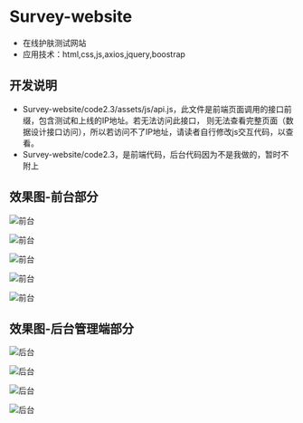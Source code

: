 # Survey-website
- 在线护肤测试网站
- 应用技术：html,css,js,axios,jquery,boostrap

## 开发说明
- Survey-website/code2.3/assets/js/api.js，此文件是前端页面调用的接口前缀，包含测试和上线的IP地址。若无法访问此接口，
则无法查看完整页面（数据设计接口访问），所以若访问不了IP地址，请读者自行修改js交互代码，以查看。
- Survey-website/code2.3，是前端代码，后台代码因为不是我做的，暂时不附上

## 效果图-前台部分
![前台](https://github.com/Corrine951304828/Survey-website/blob/master/%E6%95%88%E6%9E%9C%E5%9B%BE/%E5%89%8D%E5%8F%B01.png)

![前台](https://github.com/Corrine951304828/Survey-website/blob/master/%E6%95%88%E6%9E%9C%E5%9B%BE/%E5%89%8D%E5%8F%B02.png)

![前台](https://github.com/Corrine951304828/Survey-website/blob/master/%E6%95%88%E6%9E%9C%E5%9B%BE/%E5%89%8D%E5%8F%B03.png)

![前台](https://github.com/Corrine951304828/Survey-website/blob/master/%E6%95%88%E6%9E%9C%E5%9B%BE/%E5%89%8D%E5%8F%B04.png)

![前台](https://github.com/Corrine951304828/Survey-website/blob/master/%E6%95%88%E6%9E%9C%E5%9B%BE/%E5%89%8D%E5%8F%B05.png)

## 效果图-后台管理端部分
![后台](https://github.com/Corrine951304828/Survey-website/blob/master/%E6%95%88%E6%9E%9C%E5%9B%BE/%E5%90%8E%E5%8F%B01.png)

![后台](https://github.com/Corrine951304828/Survey-website/blob/master/%E6%95%88%E6%9E%9C%E5%9B%BE/%E5%90%8E%E5%8F%B02.png)

![后台](https://github.com/Corrine951304828/Survey-website/blob/master/%E6%95%88%E6%9E%9C%E5%9B%BE/%E5%90%8E%E5%8F%B03.png)

![后台](https://github.com/Corrine951304828/Survey-website/blob/master/%E6%95%88%E6%9E%9C%E5%9B%BE/%E5%90%8E%E5%8F%B04.png)
